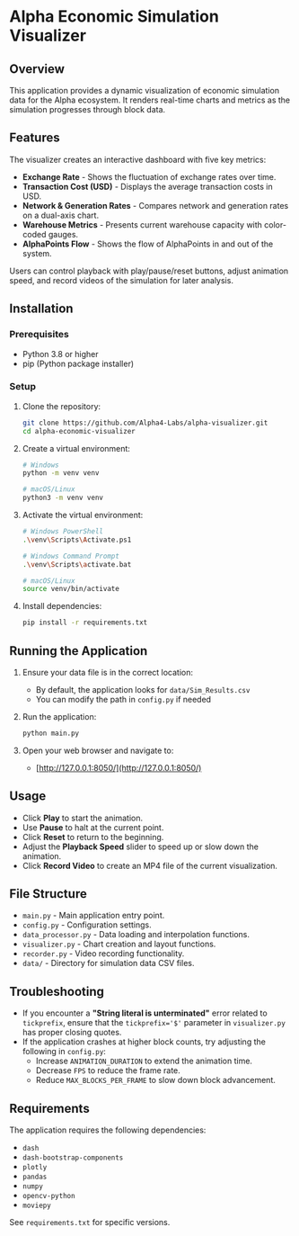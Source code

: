 # Alpha Economic Simulation Visualizer

## Overview

This application provides a dynamic visualization of economic simulation data for the Alpha ecosystem. It renders real-time charts and metrics as the simulation progresses through block data.

## Features

The visualizer creates an interactive dashboard with five key metrics:

- **Exchange Rate** - Shows the fluctuation of exchange rates over time.
- **Transaction Cost (USD)** - Displays the average transaction costs in USD.
- **Network & Generation Rates** - Compares network and generation rates on a dual-axis chart.
- **Warehouse Metrics** - Presents current warehouse capacity with color-coded gauges.
- **AlphaPoints Flow** - Shows the flow of AlphaPoints in and out of the system.

Users can control playback with play/pause/reset buttons, adjust animation speed, and record videos of the simulation for later analysis.

## Installation

### Prerequisites

- Python 3.8 or higher
- pip (Python package installer)

### Setup

1. Clone the repository:

   ```bash
   git clone https://github.com/Alpha4-Labs/alpha-visualizer.git
   cd alpha-economic-visualizer
   ```

2. Create a virtual environment:

   ```bash
   # Windows
   python -m venv venv

   # macOS/Linux
   python3 -m venv venv
   ```

3. Activate the virtual environment:

   ```bash
   # Windows PowerShell
   .\venv\Scripts\Activate.ps1

   # Windows Command Prompt
   .\venv\Scripts\activate.bat

   # macOS/Linux
   source venv/bin/activate
   ```

4. Install dependencies:
   ```bash
   pip install -r requirements.txt
   ```

## Running the Application

1. Ensure your data file is in the correct location:

   - By default, the application looks for `data/Sim_Results.csv`
   - You can modify the path in `config.py` if needed

2. Run the application:

   ```bash
   python main.py
   ```

3. Open your web browser and navigate to:
   - [http://127.0.0.1:8050/](http://127.0.0.1:8050/)

## Usage

- Click **Play** to start the animation.
- Use **Pause** to halt at the current point.
- Click **Reset** to return to the beginning.
- Adjust the **Playback Speed** slider to speed up or slow down the animation.
- Click **Record Video** to create an MP4 file of the current visualization.

## File Structure

- `main.py` - Main application entry point.
- `config.py` - Configuration settings.
- `data_processor.py` - Data loading and interpolation functions.
- `visualizer.py` - Chart creation and layout functions.
- `recorder.py` - Video recording functionality.
- `data/` - Directory for simulation data CSV files.

## Troubleshooting

- If you encounter a **"String literal is unterminated"** error related to `tickprefix`, ensure that the `tickprefix='$'` parameter in `visualizer.py` has proper closing quotes.
- If the application crashes at higher block counts, try adjusting the following in `config.py`:
  - Increase `ANIMATION_DURATION` to extend the animation time.
  - Decrease `FPS` to reduce the frame rate.
  - Reduce `MAX_BLOCKS_PER_FRAME` to slow down block advancement.

## Requirements

The application requires the following dependencies:

- `dash`
- `dash-bootstrap-components`
- `plotly`
- `pandas`
- `numpy`
- `opencv-python`
- `moviepy`

See `requirements.txt` for specific versions.
